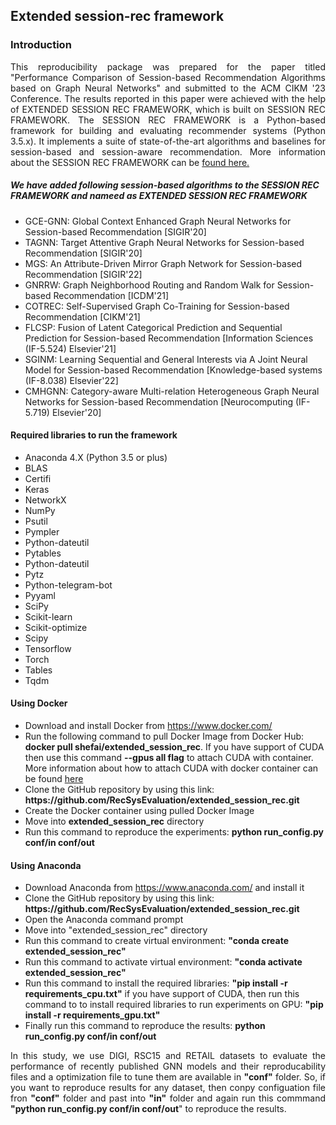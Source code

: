 <!DOCTYPE html>
<html>
<head>

</head>
<body>


<h2>Extended session-rec framework</h2>

<h3>Introduction</h3>
<p align="justify">This reproducibility package was prepared for the paper titled "Performance Comparison of Session-based Recommendation Algorithms based on Graph Neural Networks" and submitted to the ACM CIKM '23 Conference. The results reported in this paper were achieved with the help of EXTENDED SESSION REC FRAMEWORK, which is built on SESSION REC FRAMEWORK. The SESSION REC FRAMEWORK is a Python-based framework for building and evaluating recommender systems (Python 3.5.x). It implements a suite of state-of-the-art algorithms and baselines for session-based and session-aware recommendation. More information about the SESSION REC FRAMEWORK can be <a href="https://rn5l.github.io/session-rec/index.html">found here.</a></p>
<h5>We have added following session-based algorithms to the SESSION REC FRAMEWORK and nameed as EXTENDED SESSION REC FRAMEWORK</h5>
<ul>
  <li>GCE-GNN: Global Context Enhanced Graph Neural Networks for Session-based Recommendation [SIGIR'20]</li>
  <li>TAGNN: Target Attentive Graph Neural Networks for Session-based Recommendation [SIGIR'20]</li>
  <li>MGS: An Attribute-Driven Mirror Graph Network for Session-based Recommendation [SIGIR'22]</li>
  <li>GNRRW: Graph Neighborhood Routing and Random Walk for Session-based Recommendation [ICDM'21]</li>
  <li>COTREC: Self-Supervised Graph Co-Training for Session-based Recommendation [CIKM'21]</li>
  <li>FLCSP: Fusion of Latent Categorical Prediction and Sequential Prediction for Session-based Recommendation [Information Sciences (IF-5.524) Elsevier'21]</li>
  <li>SGINM: Learning Sequential and General Interests via A Joint Neural Model for Session-based Recommendation [Knowledge-based systems (IF-8.038) Elsevier'22]</li> 
  <li>CMHGNN: Category-aware Multi-relation Heterogeneous Graph Neural Networks for Session-based Recommendation [Neurocomputing (IF-5.719) Elsevier'20]</li>
</ul>
<h4>Required libraries to run the framework</h4>
<ul>
  <li>Anaconda 4.X (Python 3.5 or plus)</li>
  <li>BLAS</li>
  <li>Certifi</li>
  <li>Keras</li>
  <li>NetworkX</li>
  <li>NumPy</li>
  <li>Psutil</li>
  <li>Pympler</li>
  <li>Python-dateutil</li>
  <li>Pytables</li>
  <li>Python-dateutil</li>
  <li>Pytz</li>
  <li>Python-telegram-bot</li>
  <li>Pyyaml</li>
  <li>SciPy</li>
  <li>Scikit-learn</li>
  <li>Scikit-optimize</li>
  <li>Scipy</li>
  <li>Tensorflow</li>
  <li>Torch</li>
  <li>Tables </li>
  <li>Tqdm </li>
</ul>

<h4>Using Docker</h4>
<ul>
  <li>Download and install Docker from <a href="https://www.docker.com/">https://www.docker.com/</a></li>
  <li>Run the following command to pull Docker Image from Docker Hub: <strong>docker pull shefai/extended_session_rec</strong>. If you have support of CUDA then use this command  <strong>--gpus all flag</strong> to attach CUDA with container. More information about how to attach CUDA with docker container can be found <a href="https://docs.docker.com/compose/gpu-support/">here</a> </li> 
  <li>Clone the GitHub repository by using this link: <strong>https://github.com/RecSysEvaluation/extended_session_rec.git</strong>
  <li>Create the Docker container using pulled Docker Image</li>
  <li>Move into <b>extended_session_rec</b> directory</li>
  <li>Run this command to reproduce the experiments: <strong>python run_config.py conf/in conf/out</strong></li>
</ul>  
  
<h4>Using Anaconda</h4>
  <ul>
    <li>Download Anaconda from <a href="https://www.anaconda.com/">https://www.anaconda.com/</a> and install it</li>
    <li>Clone the GitHub repository by using this link: <strong>https://github.com/RecSysEvaluation/extended_session_rec.git</strong></li>
    <li>Open the Anaconda command prompt</li>
    <li>Move into "extended_session_rec" directory</li>
    <li>Run this command to create virtual environment: <strong>"conda create extended_session_rec"</strong></li>
    <li>Run this command to activate virtual environment: <strong>"conda activate extended_session_rec"</strong></li>
    <li>Run this command to install the required libraries: <strong>"pip install -r requirements_cpu.txt"</strong> if you have support of CUDA, then run this command to to install required libraries to run experiments on GPU: <strong>"pip install -r requirements_gpu.txt"</strong></li>
    <li>Finally run this command to reproduce the results: <strong>python run_config.py conf/in conf/out</strong></li>
  </ul>
  <p align="justify">In this study, we use DIGI, RSC15 and RETAIL datasets to evaluate the performance of recently published GNN models and their reproducability files and a optimization file to tune them are available in <b>"conf"</b> folder. So, if you want to reproduce results for any dataset, then conpy configuation file fron <b>"conf"</b> folder and past into <b>"in"</b> folder and again run this commmand <strong>"python run_config.py conf/in conf/out</strong>"</strong> to reproduce the results.</p>
</body>
</html>  

